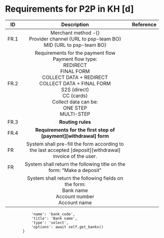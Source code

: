 #  Requirements for P2P in KH [d] 
| **ID** |                                                                                                                    **Description**                                                                                                                    | **Reference** |
|--------|:-----------------------------------------------------------------------------------------------------------------------------------------------------------------------------------------------------------------------------------------------------:|---------------|
| FR.1   |                                                                            Merchant method -{} </br> Provider channel {URL to psp-team BO} </br> MID {URL to psp-team BO}                                                                             |               |
| FR.2   | Requirements for the payment flow </br> Payment flow type: </br> REDIRECT </br> FINAL FORM</br> COLLECT DATA + REDIRECT</br> COLLECT DATA + FINAL FORM</br> S2S (direct)</br> СС (cards)</br> Collect data can be:</br> ONE STEP</br> MULTI-STEP</br> |               |
 | FR.3   |                                                                                                                   **Routing rules**                                                                                                                   |               |
| FR.4   |                                                                                           **Requirements for the first step of [payment][withdrawal] form**                                                                                           |               |
| FR     |                                                                       System shall pre-fill the form according to the last accepted [deposit][withdrawal] invoice of the user.                                                                        |               |
| FR     |                                                                                         System shall return the following title on the form: "Make a deposit"                                                                                         |               |System shall return the disclaimer with the following text on the form: “If you did not receive the PUSH confirmation please complete the payment by dial 1234 ”
|        |                                                                 System shall return the following fields on the form:</br> Bank name </br> Account number </br> Account name    </br>                                                                 |               |Requirements for the field ‘Bank name’ >{
                'name': 'bank_code',
                'title': 'Bank name',
                'type': 'select',
                'options': await self.get_banks()
            }